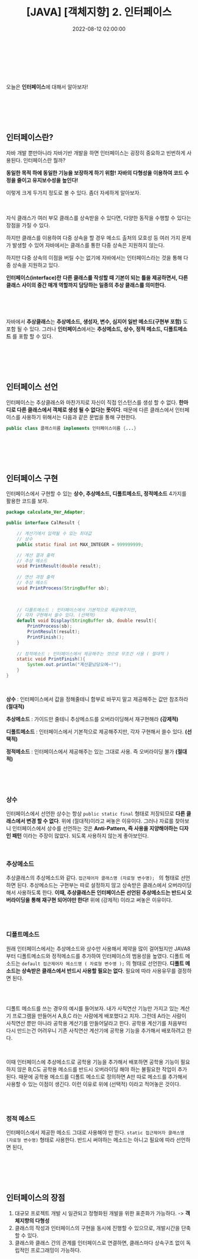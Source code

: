 ﻿---
permalink: /2022-08-12-인터페이스/
published: true
title: "[JAVA] [객체지향] 2. 인터페이스"
date: 2022-08-12 02:00:00
toc: true
toc_sticky: true
toc_label: "객체지향 한방에 정리하기"
categories:
- 객체지향
tags:
- JAVA
- 객체지향
- 객체지향 한방에 정리하기
- 인터페이스
- 추상클래스
---

<br><br><br><br>

오늘은 **인터페이스**에 대해서 알아보자!

<br><br><br><br>

## 인터페이스란?

자바 개발 뿐만아니라 자바기반 개발을 하면 인터페이스는 굉장히 중요하고 빈번하게 사용된다. 인터페이스란 뭘까?  


 **동일한  목적  하에  동일한  기능을  보장하게  하기  위함!**
**자바의 다형성을 이용하여 코드 수정을 줄이고 유지보수성을 높인다!**

이렇게 크게 두가지 정도로 볼 수 있다. 좀더 자세하게 알아보자.
<br><br><br>

자식 클래스가 여러 부모 클래스를 상속받을 수 있다면, 다양한 동작을 수행할 수 있다는 장점을 가질 수 있다.

하지만 클래스를 이용하여 다중 상속을 할 경우  메소드 출처의 모호성 등 여러 가지 문제가 발생할 수 있어 자바에서는 클래스를 통한 다중 상속은  지원하지 않는다.

하지만 다중 상속의 이점을 버릴 수는 없기에 자바에서는 인터페이스라는 것을  통해 다중 상속을 지원하고 있다.

**인터페이스(interface)란** **다른 클래스를 작성할 때 기본이 되는 틀을 제공하면서, 다른 클래스 사이의 중간 매개 역할까지  담당하는 일종의 추상 클래스를 의미한다.**

<br><br><br>

자바에서 **추상클래스**는 **추상메소드, 생성자, 변수, 심지어 일반 메소드(구현부 포함)** 도 포함 될 수 있다. 
그러나 **인터페이스**에서는 **추상메소드, 상수, 정적 메소드, 디폴트메소드** 를 포함 할 수 있다.

<br><br><br><br>

## 인터페이스 선언
인터페이스는 추상클래스와 마찬가지로 자신이 직접 인스턴스를 생성 할 수 없다. **한마디로 다른 클래스에서 객체로 생성 될 수 없다는 뜻이다**. 때문에 다른 클래스에서 인터페이스를 사용하기 위해서는 다음과 같은 문법을 통해 구현한다.

```java
public class 클래스이름 implements 인터페이스이름 {...}
```

<br><br><br><br>

## 인터페이스 구현

인터페이스에서 구현할 수 있는 **상수, 추상메소드, 디폴트메소드, 정적메소드** 4가지를 활용한 코드를 보자.
<br>

```java
package calculate_Ver_Adapter;

public interface CalResult {

	// 계산기에서 입력될 수 있는 최대값
	// 상수
	public static final int MAX_INTEGER = 999999999;

	// 계산 결과 출력
	// 추상 메소드
	void PrintResult(double result);
	
	// 연산 과정 출력
	// 추상 메소드
	void PrintProcess(StringBuffer sb);
	

	
	// 디폴트메소드 : 인터페이스에서 기본적으로 제공해주지만, 
	// 각자 구현해서 쓸수 있다. (선택적)
	default void Display(StringBuffer sb, double result){
		PrintProcess(sb);
		PrintResult(result);
		PrintFinish();
	}
	
	// 정적메소드 : 인터페이스에서 제공해주는 것으로 무조건 사용 ( 절대적 )
	static void PrintFinish(){
		System.out.println("계산끝났당오예~!");
	}
}
```
<br>


**상수** : 인터페이스에서 값을 정해줄테니 함부로 바꾸지 말고 제공해주는 값만 참조하라 **(절대적)**

**추상메소드** : 가이드만 줄테니 추상메소드를 오버라이딩해서 재구현해라 **(강제적)**

**디폴트메소드** : 인터페이스에서 기본적으로 제공해주지만, 각자 구현해서 쓸수 있다. **(선택적)**

**정적메소드** : 인터페이스에서 제공해주는 있는 그대로 사용. 즉 오버라이딩 불가 **(절대적)**

<br><br><br>


### 상수 

인터페이스에서 선언한 상수는 항상 ```public static final``` 형태로 저장되므로 **다른 클래스에서 변경 할 수 없다**. 위에 (절대적)이라고 써놓은 이유이다. 그러나 자료를 찾아보니 인터페이스에서 상수를 선언하는 것은 **Anti-Pattern, 즉 사용을 지양해야하는 디자인 패턴** 이라는 주장이 많았다. 되도록 사용하지 않는게 좋아보인다.

<br>

### 추상메소드

추상클래스의 추상메소드와 같다. ```접근제어자 클래스명 (자료형 변수명); ``` 의 형태로 선언하면 된다. 추상메소드는 구현부는 따로 설정하지 않고 상속받은 클래스에서 오버라이딩해서 사용하도록 한다. **이때, 추상클래스든 인터페이스든 선언된 추상메소드는 반드시 오버라이딩을 통해 재구현 되어야만 한다!** 위에 (강제적) 이라고 써놓은 이유이다.

<br><br>

### 디폴트메소드

원래 인터페이스에서는 추상메소드와 상수만 사용해서 제약을 많이 걸어뒀지만 JAVA8부터 디폴트메소드와 정적메소드를 추가하여 인터페이스의 범용성을 높였다. 
	디폴트 메소드는 ```default 접근제어자 메소드명 ( 자료형 변수명 );``` 의 형태로 선언한다.  **디폴트 메소드는 상속받은 클래스에서 반드시 사용할 필요는 없다**. 필요에 따라 사용유무를 결정하면 된다. 

<br><br>

디폴트 메소드를 쓰는 경우의 예시를 들어보자. 내가 사칙연산 기능만 가지고 있는 계산기 프로그램을 만들어서 A,B,C 라는 사람에게 배포했다고 치자. 그런데 A라는 사람이 사칙연산 뿐만 아니라 공학용 계산기를 만들어달라고 한다. 공학용 계산기를 처음부터 다시 만드는건 어려우니 기존 사칙연산 계산기에 공학용 기능을 추가해서 배포하려고 한다. 

<br>

이때 인터페이스에 추상메소드로 공학용 기능을 추가해서 배포하면 공학용 기능이 필요하지 않은 B,C도 공학용 메소드를 반드시 오버라이딩 해야 하는 불필요한 작업이 추가된다. 때문에 공학용 메소드를 디폴트 메소드로 정의하면 A만 따로 메소드를 추가해서 사용할 수 있는 이점이 생긴다. 이런 이유로 위에 (선택적) 이라고 적어놓은 것이다.

<br><br>

### 정적 메소드
인터페이스에서 제공한 메소드 그대로 사용해야 만 한다.
	```static 접근제어자 클래스명 (자료형 변수명)``` 형태로 사용한다.
	반드시 써야하는 메소드는 아니고 필요에 따라 선언하면 된다,
	

<br><br><br><br>

## 인터페이스의 장점
1. 대규모 프로젝트 개발 시 일관되고 정형화된 개발을 위한 표준화가 가능하다. 
-> **객체지향의 다형성**
3. 클래스의 작성과 인터페이스의 구현을 동시에 진행할 수 있으므로, 개발시간을 단축할 수 있다.
4. 클래스와 클래스 간의 관계를 인터페이스로 연결하면, 클래스마다 상속구조 없이 독립적인 프로그래밍이 가능하다.
